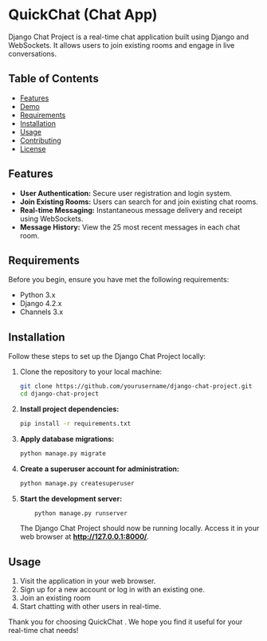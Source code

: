 
# QuickChat (Chat App)

Django Chat Project is a real-time chat application built using Django and WebSockets. It allows users to join existing rooms and engage in live conversations.

## Table of Contents

- [Features](#features)
- [Demo](#demo)
- [Requirements](#requirements)
- [Installation](#installation)
- [Usage](#usage)
- [Contributing](#contributing)
- [License](#license)

## Features

- **User Authentication:** Secure user registration and login system.
- **Join Existing Rooms:** Users can search for and join existing chat rooms.
- **Real-time Messaging:** Instantaneous message delivery and receipt using WebSockets.
- **Message History:** View the 25 most recent messages in each chat room.


## Requirements

Before you begin, ensure you have met the following requirements:

- Python 3.x
- Django 4.2.x
- Channels 3.x

## Installation

Follow these steps to set up the Django Chat Project locally:

1. Clone the repository to your local machine:
    ```bash
    git clone https://github.com/yourusername/django-chat-project.git
    cd django-chat-project
    ```
2. __Install project dependencies:__
    ```bash
    pip install -r requirements.txt
    ```
3. __Apply database migrations:__
   ```bash
   python manage.py migrate
   ```
4. __Create a superuser account for administration:__
    ```bash
    python manage.py createsuperuser
    ```
5. __Start the development server:__
    ```bash
        python manage.py runserver
    ```
    The Django Chat Project should now be running locally. Access it in your web browser at __http://127.0.0.1:8000/__.

## **Usage**

1. Visit the application in your web browser.
2. Sign up for a new account or log in with an existing one.
3. Join an existing room
4. Start chatting with other users in real-time.

Thank you for choosing QuickChat . We hope you find it useful for your real-time chat needs!
